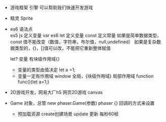 - 游戏框架 引擎 可以帮助我们快速开发游戏
- 精灵 Sprite 

- es6  语法点  
  es5   js 定义变量 var
  es6 let 定义变量    const 定义常量
  如果是简单数据类型， const 值不能改变（数值，字符串，布尔值，null,undefined）
  如果是复杂数据类型的，{}，[]值可以改，不能把它重新整体赋值

  let?  变量  有块级作用域{}
  - 变量的类型由值决定  let a =1;
  - 变量一定有作用域    window 全局，{块级作用域}
      局部作用域  function  func(){let a=1;}



- 2D游戏开发，网易大厂h5
网页2D游戏  canvas
 - Game 对象，总管
   new phaser.Game(参数)    phaser {}
   回调的方式来设置
   - 预加载资源  create创建场景    update 更新 每秒60帧



